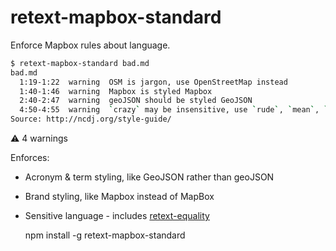 # retext-mapbox-standard

Enforce Mapbox rules about language.

```sh
$ retext-mapbox-standard bad.md
bad.md
  1:19-1:22  warning  OSM is jargon, use OpenStreetMap instead
  1:40-1:46  warning  Mapbox is styled Mapbox
  2:40-2:47  warning  geoJSON should be styled GeoJSON
  4:50-4:55  warning  `crazy` may be insensitive, use `rude`, `mean`, `disgusting`, `vile`, `person with symptoms of mental illness`, `person with mental illness`, `person with symptoms of a mental disorder`, `person with a mental disorder` instead
Source: http://ncdj.org/style-guide/
```

⚠ 4 warnings

Enforces:

* Acronym & term styling, like GeoJSON rather than geoJSON
* Brand styling, like Mapbox instead of MapBox
* Sensitive language - includes [retext-equality](https://github.com/wooorm/retext-equality)

    npm install -g retext-mapbox-standard
